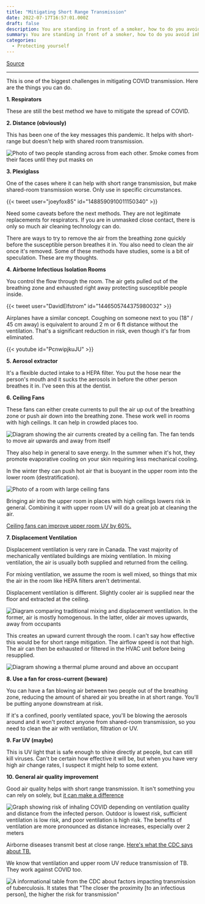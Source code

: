 ```yaml
---
title: "Mitigating Short Range Transmission"
date: 2022-07-17T16:57:01.000Z
draft: false
description: You are standing in front of a smoker, how to do you avoid inhaling the smoke?
summary: You are standing in front of a smoker, how to do you avoid inhaling the smoke?
categories:
  - Protecting yourself
---
```

[Source](https://twitter.com/joeyfox85/status/1548713392273330178)

---

This is one of the biggest challenges in mitigating COVID transmission. Here are the things you can do.

**1. Respirators**

These are still the best method we have to mitigate the spread of COVID.

**2. Distance (obviously)**

This has been one of the key messages this pandemic. It helps with short-range but doesn't help with shared room transmission.

![Photo of two people standing across from each other. Smoke comes from their faces until they put masks on](/covid-air/masks-smoke.jpg)

**3. Plexiglass**

One of the cases where it can help with short range transmission, but make shared-room transmission worse. Only use in specific circumstances.

{{< tweet user="joeyfox85" id="1488590910011150340" >}}

Need some caveats before the next methods. They are not legitimate replacements for respirators. If you are in unmasked close contact, there is only so much air cleaning technology can do.

There are ways to try to remove the air from the breathing zone quickly before the susceptible person breathes it in. You also need to clean the air once it's removed. Some of these methods have studies, some is a bit of speculation. These are my thoughts.

**4. Airborne Infectious Isolation Rooms**

You control the flow through the room. The air gets pulled out of the breathing zone and exhausted right away protecting susceptible people inside.

{{< tweet user="DavidElfstrom" id="1446505744375980032" >}}

Airplanes have a similar concept. Coughing on someone next to you (18" / 45 cm away) is equivalent to around 2 m or 6 ft distance without the ventilation. That's a significant reduction in risk, even though it's far from eliminated.

{{< youtube id="PcnwipjkuJU" >}}

**5. Aerosol extractor**

It's a flexible ducted intake to a HEPA filter. You put the hose near the person's mouth and it sucks the aerosols in before the other person breathes it in. I've seen this at the dentist.

**6. Ceiling Fans**

These fans can either create currents to pull the air up out of the breathing zone or push air down into the breathing zone. These work well in rooms with high ceilings. It can help in crowded places too.

![Diagram showing the air currents created by a ceiling fan. The fan tends to move air upwards and away from itself](/covid-air/ceiling-fan.png)

They also help in general to save energy. In the summer when it's hot, they promote evaporative cooling on your skin requiring less mechanical cooling.

In the winter they can push hot air that is buoyant in the upper room into the lower room (destratification).

![Photo of a room with large ceiling fans](/covid-air/ceiling-fan-2.png)

Bringing air into the upper room in places with high ceilings lowers risk in general. Combining it with upper room UV will do a great job at cleaning the air. 

[Ceiling fans can improve upper room UV by 60%.](https://www.nxtbook.com/nxtbooks/ashrae/ashraejournal_amca_2020october/index.php?startid=11#/p/10)

**7. Displacement Ventilation**

Displacement ventilation is very rare in Canada. The vast majority of mechanically ventilated buildings are mixing ventilation. In mixing ventilation, the air is usually both supplied and returned from the ceiling.

For mixing ventilation, we assume the room is well mixed, so things that mix the air in the room like HEPA filters aren't detrimental.

Displacement ventilation is different. Slightly cooler air is supplied near the floor and extracted at the ceiling.

![Diagram comparing traditional mixing and displacement ventilation. In the former, air is mostly homogenous. In the latter, older air moves upwards, away from occupants](/covid-air/displacement-ventilation.jpg)

This creates an upward current through the room. I can't say how effective this would be for short range mitigation. The airflow speed is not that high. The air can then be exhausted or filtered in the HVAC unit before being resupplied.

![Diagram showing a thermal plume around and above an occupant](/covid-air/displacement-ventilation-2.jpg)

**8. Use a fan for cross-current (beware)**

You can have a fan blowing air between two people out of the breathing zone, reducing the amount of shared air you breathe in at short range. You'll be putting anyone downstream at risk. 

If it's a confined, poorly ventilated space, you'll be blowing the aerosols around and it won't protect anyone from shared-room transmission, so you need to clean the air with ventilation, filtration or UV.

**9. Far UV (maybe)**

This is UV light that is safe enough to shine directly at people, but can still kill viruses. Can't be certain how effective it will be, but when you have very high air change rates, I suspect it might help to some extent.

**10. General air quality improvement**

Good air quality helps with short range transmission. It isn't something you can rely on solely, but [it can make a difference](https://onlinelibrary.wiley.com/doi/full/10.1111/ina.12946)

![Graph showing risk of inhaling COVID depending on ventilation quality and distance from the infected person. Outdoor is lowest risk, sufficient ventilation is low risk, and poor ventilation is high risk. The benefits of ventilation are more pronounced as distance increases, especially over 2 meters](/covid-air/inhalation-risk.jpg)

Airborne diseases transmit best at close range. [Here's what the CDC says about TB.](https://www.cdc.gov/tb/education/corecurr/pdf/chapter2.pdf)

We know that ventilation and upper room UV reduce transmission of TB. They work against COVID too.

![A informational table from the CDC about factors impacting transmission of tuberculosis. It states that "The closer the proximity [to an infectious person], the higher the risk for transmission"](/covid-air/cdc-proximity.png)